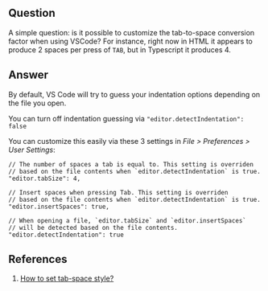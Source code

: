 ## Question

A simple question: is it possible to customize the tab-to-space conversion factor when using VSCode? For instance, right now in HTML it appears to produce 2 spaces per press of `TAB`, but in Typescript it produces 4.

## Answer

By default, VS Code will try to guess your indentation options depending on the file you open.

You can turn off indentation guessing via `"editor.detectIndentation": false`

You can customize this easily via these 3 settings in *File > Preferences > User Settings*:

```
// The number of spaces a tab is equal to. This setting is overriden
// based on the file contents when `editor.detectIndentation` is true.
"editor.tabSize": 4,

// Insert spaces when pressing Tab. This setting is overriden
// based on the file contents when `editor.detectIndentation` is true.
"editor.insertSpaces": true,

// When opening a file, `editor.tabSize` and `editor.insertSpaces`
// will be detected based on the file contents.
"editor.detectIndentation": true
```

## References

1. [How to set tab-space style?](https://stackoverflow.com/questions/29972396/how-to-set-tab-space-style)